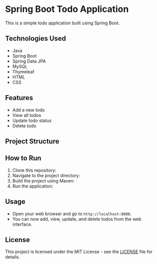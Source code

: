 # Spring Boot Todo Application

This is a simple todo application built using Spring Boot.

## Technologies Used
- Java
- Spring Boot
- Spring Data JPA
- MySQL
- Thymeleaf
- HTML
- CSS

## Features
- Add a new todo
- View all todos
- Update todo status
- Delete todo

## Project Structure

## How to Run
1. Clone this repository:
2. Navigate to the project directory:
3. Build the project using Maven:
4. Run the application:

## Usage
- Open your web browser and go to `http://localhost:8080`.
- You can now add, view, update, and delete todos from the web interface.

## License
This project is licensed under the MIT License - see the [LICENSE](LICENSE) file for details.
